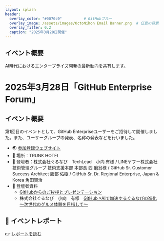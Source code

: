 ```yaml
---
layout: splash
header:
  overlay_color: "#0070c9"          # GitHubブルー
  overlay_image: /assets/images/OctoNihon Email Banner.png  # 任意の背景画像
  overlay_filter: 0.2
  caption: "2025年3月28日開催"
---
```


## イベント概要

AI時代におけるエンタープライズ開発の最新動向を共有します。


# 2025年3月28日「GitHub Enterprise Forum」

## イベント概要

第1回目のイベントとして、GitHub Enterpriseユーザーをご招待して開催しました。また、ユーザーグループの発表、名称の発表などを行いました。
- 🌏 [参加登録ウェブサイト](https://github.registration.goldcast.io/events/a48dcab8-0d59-40fa-97bf-3fd7ef7c28b9)
- 📍 場所：TRUNK HOTEL
- 👥 登壇者：株式会社ぐるなび　TechLead　小向 有様 / LINEヤフー株式会社 技術管理グループ 技術支援本部 本部長 西 磨翁様 / GitHub Sr. Customer Success Architect 服部 佑樹 / GitHub Sr. Dr. Regional Enterprise, Japan & Korea 角田賢治
- 📄 登壇者資料
  - [GitHubからのご挨拶とプレゼンテーション](./Hattori-sanWelcomeAndGHPresentationFriMar28GHEntForum.pdf)
  - 株式会社ぐるなび　小向　有様　[GitHub ×AIで加速するぐるなびの進化 〜次世代のグルメ体験を目指して〜](./20250328_GitHub_Enterprise_Forum_GurunaviKomukai_FINAL.pdf)

## 📝 イベントレポート

👉 [レポートを読む](./report.md)
